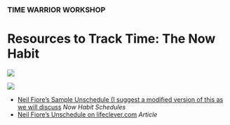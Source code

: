 ### TIME WARRIOR WORKSHOP

# Resources to Track Time: The Now Habit

<a href="http://www.amazon.com/Now-Habit-Overcoming-Procrastination-Guilt-Free/dp/1585425524/" target="_blank"><img src="http://teaching.polishedsolid.com/time-warrior/now-habit.jpeg"></a>

<img src="http://teaching.polishedsolid.com/time-warrior/unschedule.gif">

* [Neil Fiore’s Sample Unschedule (I suggest a modified version of this as we will discuss](http://www.neilfiore.com/now-habit-schedules/) *Now Habit Schedules*
* [Neil Fiore’s Unschedule on lifeclever.com](http://www.lifeclever.com/how-to-unschedule-your-work-and-enjoy-guilt-free-play) *Article*




